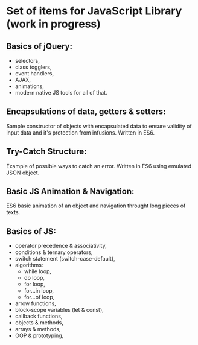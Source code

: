 # Set of items for JavaScript Library (work in progress)

## Basics of jQuery:
- selectors,
- class togglers,
- event handlers,
- AJAX,
- animations,
- modern native JS tools for all of that.

## Encapsulations of data, getters & setters:

Sample constructor of objects with encapsulated data to ensure validity of input data and it's protection from infusions. Written in ES6.

## Try-Catch Structure:

Example of possible ways to catch an error. Written in ES6 using emulated JSON object.

## Basic JS Animation & Navigation:

ES6 basic animation of an object and navigation throught long pieces of texts.

## Basics of JS:
- operator precedence & associativity,
- conditions & ternary operators,
- switch statement (switch-case-default),
- algorithms:
    - while loop,
    - do loop,
    - for loop,
    - for...in loop,
    - for...of loop,
- arrow functions,
- block-scope variables (let & const),
- callback functions,
- objects & methods,
- arrays & methods,
- OOP & prototyping,
